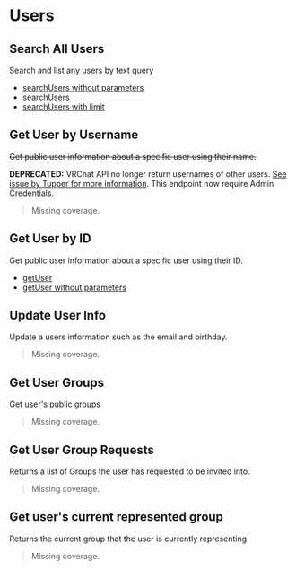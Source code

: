 # Users

## Search All Users
Search and list any users by text query
* [searchUsers without parameters](./searchusers-without-parameters.md)
* [searchUsers](./searchusers.md)
* [searchUsers with limit](./searchusers-with-limit.md)

## Get User by Username
~~Get public user information about a specific user using their name.~~

**DEPRECATED:** VRChat API no longer return usernames of other users. [See issue by Tupper for more information](https://github.com/pypy-vrc/VRCX/issues/429).
This endpoint now require Admin Credentials.
> Missing coverage.

## Get User by ID
Get public user information about a specific user using their ID.
* [getUser](./getuser.md)
* [getUser without parameters](./getuser-without-parameters.md)

## Update User Info
Update a users information such as the email and birthday.
> Missing coverage.

## Get User Groups
Get user's public groups
> Missing coverage.

## Get User Group Requests
Returns a list of Groups the user has requested to be invited into.
> Missing coverage.

## Get user's current represented group
Returns the current group that the user is currently representing
> Missing coverage.

	